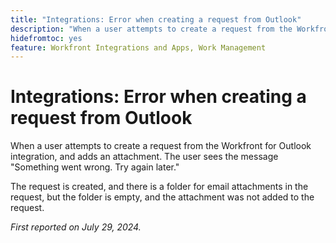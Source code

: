 ```yaml
---
title: "Integrations: Error when creating a request from Outlook"
description: "When a user attempts to create a request from the Workfront for Outlook integration, and adds an attachment. The user sees the message Something went wrong. Try again later."
hidefromtoc: yes
feature: Workfront Integrations and Apps, Work Management
---
```


# Integrations: Error when creating a request from Outlook

When a user attempts to create a request from the Workfront for Outlook integration, and adds an attachment. The user sees the message "Something went wrong. Try again later."

The request is created, and there is a folder for email attachments in the request, but the folder is empty, and the attachment was not added to the request.

_First reported on July 29, 2024._
